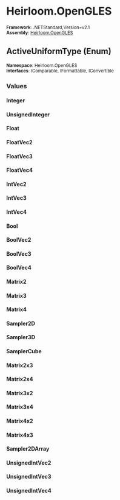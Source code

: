 # Heirloom.OpenGLES

<small>**Framework**: .NETStandard,Version=v2.1</small>  
<small>**Assembly**: [Heirloom.OpenGLES](../heirloom.opengles/heirloom.opengles.md)</small>  

## ActiveUniformType (Enum)
<small>**Namespace**: Heirloom.OpenGLES</sub></small>  
<small>**Interfaces**: IComparable, IFormattable, IConvertible</small>  

### Values

#### Integer


#### UnsignedInteger


#### Float


#### FloatVec2


#### FloatVec3


#### FloatVec4


#### IntVec2


#### IntVec3


#### IntVec4


#### Bool


#### BoolVec2


#### BoolVec3


#### BoolVec4


#### Matrix2


#### Matrix3


#### Matrix4


#### Sampler2D


#### Sampler3D


#### SamplerCube


#### Matrix2x3


#### Matrix2x4


#### Matrix3x2


#### Matrix3x4


#### Matrix4x2


#### Matrix4x3


#### Sampler2DArray


#### UnsignedIntVec2


#### UnsignedIntVec3


#### UnsignedIntVec4


